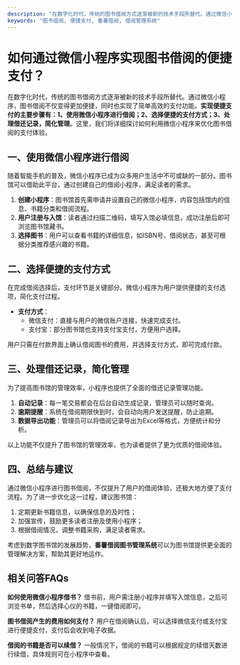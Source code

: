 ```yaml
---
description: "在数字化时代，传统的图书借阅方式逐渐被新的技术手段所替代。通过微信小程序，图书借阅不仅变得更加便捷，同时也实现了简单高效的支付功能。**实现便捷支付的主要步骤有：1、使用微信小程序进行借阅；2、选择便捷的支付方式；3、处理借还记录，简化管理**。这里，我们将详细探讨如何利用微信小程序来优化图书借阅的支付体验。"
keywords: "图书借阅, 便捷支付, 番薯借阅, 借阅管理系统"
---
```

# 如何通过微信小程序实现图书借阅的便捷支付？

在数字化时代，传统的图书借阅方式逐渐被新的技术手段所替代。通过微信小程序，图书借阅不仅变得更加便捷，同时也实现了简单高效的支付功能。**实现便捷支付的主要步骤有：1、使用微信小程序进行借阅；2、选择便捷的支付方式；3、处理借还记录，简化管理**。这里，我们将详细探讨如何利用微信小程序来优化图书借阅的支付体验。

## 一、使用微信小程序进行借阅

随着智能手机的普及，微信小程序已成为众多用户生活中不可或缺的一部分。图书馆可以借助此平台，通过创建自己的借阅小程序，满足读者的需求。

1. **创建小程序**：图书馆首先需申请并设置自己的微信小程序，内容包括馆内的信息、书籍分类和借阅流程。
2. **用户注册与入馆**：读者通过扫描二维码，填写入馆必填信息，成功注册后即可浏览图书馆藏书。
3. **选择图书**：用户可以查看书籍的详细信息，如ISBN号、借阅状态，甚至可根据分类推荐感兴趣的书籍。

## 二、选择便捷的支付方式

在完成借阅选择后，支付环节是关键部分。微信小程序为用户提供便捷的支付选项，简化支付过程。

- **支付方式**：
   - 微信支付：直接与用户的微信账户连接，快速完成支付。
   - 支付宝：部分图书馆也支持支付宝支付，方便用户选择。

用户只需在付款界面上确认借阅图书的费用，并选择支付方式，即可完成付款。

## 三、处理借还记录，简化管理

为了提高图书馆的管理效率，小程序也提供了全面的借还记录管理功能。

1. **自动记录**：每一笔交易都会在后台自动生成记录，管理员可以随时查询。
2. **逾期提醒**：系统在借阅期限快到时，会自动向用户发送提醒，防止逾期。
3. **数据导出功能**：管理员可以将借阅记录导出为Excel等格式，方便统计和分析。

以上功能不仅提升了图书馆的管理效率，也为读者提供了更为优质的借阅体验。

## 四、总结与建议

通过微信小程序进行图书借阅，不仅提升了用户的借阅体验，还极大地方便了支付流程。为了进一步优化这一过程，建议图书馆：

1. 定期更新书籍信息，以确保信息的及时性；
2. 加强宣传，鼓励更多读者注册及使用小程序；
3. 根据借阅情况，调整书籍采购，满足读者需求。

考虑到数字图书馆的发展趋势，**番薯借阅图书管理系统**可以为图书馆提供更全面的管理解决方案，帮助其更好地运作。

## 相关问答FAQs

**如何使用微信小程序借书？**
借书前，用户需注册小程序并填写入馆信息，之后可浏览书单，然后选择心仪的书籍，一键借阅即可。

**图书借阅产生的费用如何支付？**
用户在借阅确认后，可以选择微信支付或支付宝进行便捷支付，支付后会收到电子收据。

**借阅的书籍是否可以续借？**
一般情况下，借阅的书籍可以根据规定的续借天数进行续借，具体规则可在小程序中查看。
